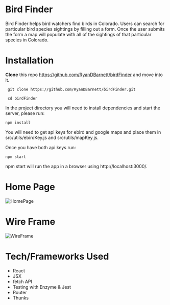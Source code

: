 # Bird Finder

Bird Finder helps bird watchers find birds in Colorado. Users can search for particular bird species sightings by filling out a form. Once the user submits the form a map will populate with all of the sightings of that particular species in Colorado.

# Installation

**Clone** this repo https://github.com/RyanDBarnett/birdFinder and move into it.

``` git clone https://github.com/RyanDBarnett/birdFinder.git```

``` cd birdFinder```

In the project directory you will need to install dependencies and start the server, please run:

```npm install```

You will need to get api keys for ebird and google maps and place them in src/utils/ebirdKey.js and src/utils/mapKey.js.

Once you have both api keys run:

```npm start```

npm start will run the app in a browser using http://localhost:3000/. 

# Home Page

![HomePage](https://github.com/RyanDBarnett/birdFinder/blob/master/src/media/bird-finder-screenshot.png)

# Wire Frame

![WireFrame](https://github.com/RyanDBarnett/birdFinder/blob/master/src/media/wire-frame.jpg)

# Tech/Frameworks Used

* React
* JSX
* fetch API
* Testing with Enzyme & Jest
* Router
* Thunks 
